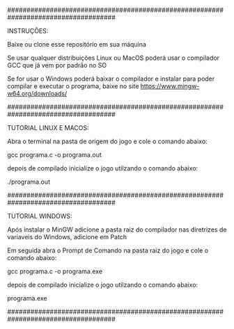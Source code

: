 ####################################################################################

INSTRUÇÕES:

Baixe ou clone esse repositório em sua máquina

Se usar qualquer distribuições Linux ou MacOS poderá usar o compilador GCC que já vem por padrão no SO

Se for usar o Windows poderá baixar o compilador e instalar para poder compilar e executar o programa, baixe no site https://www.mingw-w64.org/downloads/

####################################################################################

TUTORIAL LINUX E MACOS:

Abra o terminal na pasta de origem do jogo e cole o comando abaixo:

gcc programa.c -o programa.out

depois de compilado inicialize o jogo utilzando o comando abaixo:

./programa.out

####################################################################################

TUTORIAL WINDOWS: 

Após instalar o MinGW adicione a pasta raiz do compilador nas diretrizes de variaveis do Windows, adicione em Patch

Em seguida abra o Prompt de Comando na pasta raiz do jogo e cole o comando abaixo:

gcc programa.c -o programa.exe

depois de compilado inicialize o jogo utilzando o comando abaixo:

programa.exe

####################################################################################

